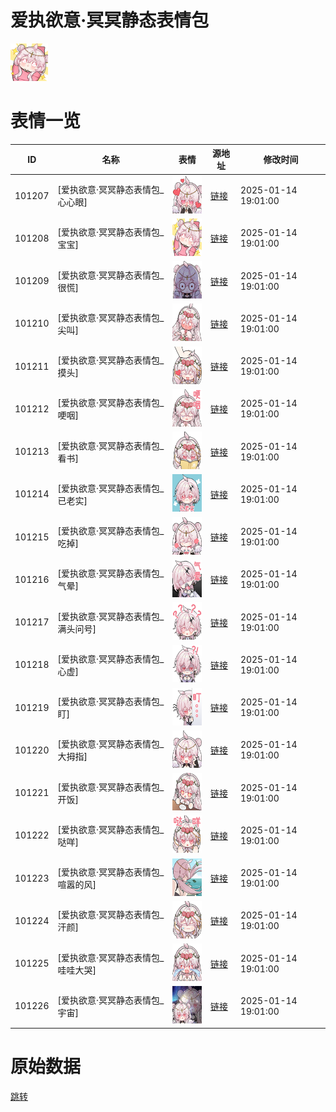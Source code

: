 # 爱执欲意·冥冥静态表情包

<img src="./cover.png" height="60" alt="cover" />

# 表情一览

|ID|名称|表情|源地址|修改时间|
|----|----|----|----|----|
|101207|[爱执欲意·冥冥静态表情包_心心眼]|<img src="./pic/101207_%5B爱执欲意·冥冥静态表情包_心心眼%5D.png" height="60" alt="心心眼"/>|[链接](https://i0.hdslb.com/bfs/garb/d2cd9430a35696cd99cb969cf9f5e600e8a3d17d.png)|2025-01-14 19:01:00|
|101208|[爱执欲意·冥冥静态表情包_宝宝]|<img src="./pic/101208_%5B爱执欲意·冥冥静态表情包_宝宝%5D.png" height="60" alt="宝宝"/>|[链接](https://i0.hdslb.com/bfs/garb/5e202960ffa23a596d13a3af150a7546601fc886.png)|2025-01-14 19:01:00|
|101209|[爱执欲意·冥冥静态表情包_很慌]|<img src="./pic/101209_%5B爱执欲意·冥冥静态表情包_很慌%5D.png" height="60" alt="很慌"/>|[链接](https://i0.hdslb.com/bfs/garb/e1bc5255d20756ee95b30df30db7285338a2cc4a.png)|2025-01-14 19:01:00|
|101210|[爱执欲意·冥冥静态表情包_尖叫]|<img src="./pic/101210_%5B爱执欲意·冥冥静态表情包_尖叫%5D.png" height="60" alt="尖叫"/>|[链接](https://i0.hdslb.com/bfs/garb/e92156e4f3cabdfd0244b40c0ce2339368344604.png)|2025-01-14 19:01:00|
|101211|[爱执欲意·冥冥静态表情包_摸头]|<img src="./pic/101211_%5B爱执欲意·冥冥静态表情包_摸头%5D.png" height="60" alt="摸头"/>|[链接](https://i0.hdslb.com/bfs/garb/c3d6fa6c55d67533f393598e020313ba4e39c63d.png)|2025-01-14 19:01:00|
|101212|[爱执欲意·冥冥静态表情包_哽咽]|<img src="./pic/101212_%5B爱执欲意·冥冥静态表情包_哽咽%5D.png" height="60" alt="哽咽"/>|[链接](https://i0.hdslb.com/bfs/garb/5c36f90658b241f0822ad50d6c35617c1888a83d.png)|2025-01-14 19:01:00|
|101213|[爱执欲意·冥冥静态表情包_看书]|<img src="./pic/101213_%5B爱执欲意·冥冥静态表情包_看书%5D.png" height="60" alt="看书"/>|[链接](https://i0.hdslb.com/bfs/garb/e659f03239dd857148721921672b610295323920.png)|2025-01-14 19:01:00|
|101214|[爱执欲意·冥冥静态表情包_已老实]|<img src="./pic/101214_%5B爱执欲意·冥冥静态表情包_已老实%5D.png" height="60" alt="已老实"/>|[链接](https://i0.hdslb.com/bfs/garb/de4f2552d31b737382940cf449b470b2020c69e1.png)|2025-01-14 19:01:00|
|101215|[爱执欲意·冥冥静态表情包_吃掉]|<img src="./pic/101215_%5B爱执欲意·冥冥静态表情包_吃掉%5D.png" height="60" alt="吃掉"/>|[链接](https://i0.hdslb.com/bfs/garb/03ec592cab447b078ca117e54c467d9a5ce7f914.png)|2025-01-14 19:01:00|
|101216|[爱执欲意·冥冥静态表情包_气晕]|<img src="./pic/101216_%5B爱执欲意·冥冥静态表情包_气晕%5D.png" height="60" alt="气晕"/>|[链接](https://i0.hdslb.com/bfs/garb/cbbc9620c837d9c8797320501f670c7f5eb748f1.png)|2025-01-14 19:01:00|
|101217|[爱执欲意·冥冥静态表情包_满头问号]|<img src="./pic/101217_%5B爱执欲意·冥冥静态表情包_满头问号%5D.png" height="60" alt="满头问号"/>|[链接](https://i0.hdslb.com/bfs/garb/78b7660c9bb1f31a7ddcd2444b0d18f1923fd768.png)|2025-01-14 19:01:00|
|101218|[爱执欲意·冥冥静态表情包_心虚]|<img src="./pic/101218_%5B爱执欲意·冥冥静态表情包_心虚%5D.png" height="60" alt="心虚"/>|[链接](https://i0.hdslb.com/bfs/garb/e0a0ff7857150d16788417f25d571afbd4a20862.png)|2025-01-14 19:01:00|
|101219|[爱执欲意·冥冥静态表情包_盯]|<img src="./pic/101219_%5B爱执欲意·冥冥静态表情包_盯%5D.png" height="60" alt="盯"/>|[链接](https://i0.hdslb.com/bfs/garb/d7de5351f470639be479dcfc60c64ab581416088.png)|2025-01-14 19:01:00|
|101220|[爱执欲意·冥冥静态表情包_大拇指]|<img src="./pic/101220_%5B爱执欲意·冥冥静态表情包_大拇指%5D.png" height="60" alt="大拇指"/>|[链接](https://i0.hdslb.com/bfs/garb/7cec550e00e09719b49a22f33b3ca9976924f1bf.png)|2025-01-14 19:01:00|
|101221|[爱执欲意·冥冥静态表情包_开饭]|<img src="./pic/101221_%5B爱执欲意·冥冥静态表情包_开饭%5D.png" height="60" alt="开饭"/>|[链接](https://i0.hdslb.com/bfs/garb/67d2c43fe33fc1a14da42f559899d83d67c9d10c.png)|2025-01-14 19:01:00|
|101222|[爱执欲意·冥冥静态表情包_哒咩]|<img src="./pic/101222_%5B爱执欲意·冥冥静态表情包_哒咩%5D.png" height="60" alt="哒咩"/>|[链接](https://i0.hdslb.com/bfs/garb/02de576bf5a3a7b58ec5b4cac8cb3818b6f06cf5.png)|2025-01-14 19:01:00|
|101223|[爱执欲意·冥冥静态表情包_喧嚣的风]|<img src="./pic/101223_%5B爱执欲意·冥冥静态表情包_喧嚣的风%5D.png" height="60" alt="喧嚣的风"/>|[链接](https://i0.hdslb.com/bfs/garb/1b27669f29bc4a25c5535b92a3019cb81efe0c3b.png)|2025-01-14 19:01:00|
|101224|[爱执欲意·冥冥静态表情包_汗颜]|<img src="./pic/101224_%5B爱执欲意·冥冥静态表情包_汗颜%5D.png" height="60" alt="汗颜"/>|[链接](https://i0.hdslb.com/bfs/garb/fe0d926a9cf03577720898c29e00851cfa1da7d9.png)|2025-01-14 19:01:00|
|101225|[爱执欲意·冥冥静态表情包_哇哇大哭]|<img src="./pic/101225_%5B爱执欲意·冥冥静态表情包_哇哇大哭%5D.png" height="60" alt="哇哇大哭"/>|[链接](https://i0.hdslb.com/bfs/garb/23d63cfa46e5ce4a7be3c8b4fce9f69ddbdc1971.png)|2025-01-14 19:01:00|
|101226|[爱执欲意·冥冥静态表情包_宇宙]|<img src="./pic/101226_%5B爱执欲意·冥冥静态表情包_宇宙%5D.png" height="60" alt="宇宙"/>|[链接](https://i0.hdslb.com/bfs/garb/2fbb59be28d7b386d32f7248b7dff48e1335cfc4.png)|2025-01-14 19:01:00|

# 原始数据

[跳转](./raw.json)

